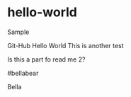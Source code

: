 # hello-world
Sample


Git-Hub Hello World
This is another test

Is this a part fo read me 2?

#bellabear

Bella
